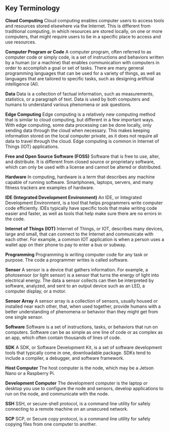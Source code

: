 ## **Key Terminology**

**Cloud Computing** 
Cloud computing enables computer users to access tools and resources stored elsewhere via the Internet. This is different from traditional computing, in which resources are stored locally, on one or more computers, that might require users to be in a specific place to access and use resources. 

**Computer Program or Code**
A computer program, often referred to as computer code or simply code, is a set of instructions and behaviors written by a human (or a machine) that enables communication with computers in order to accomplish a goal or set of tasks. There are many general programming languages that can be used for a variety of things, as well as languages that are tailored to specific tasks, such as designing artificial intelligence (AI).

**Data**
Data is a collection of factual information, such as measurements, statistics, or a paragraph of text. Data is used by both computers and humans to understand various phenomena or ask questions.

**Edge Computing**
Edge computing is a relatively new computing method that is similar to cloud computing, but different in a few important ways. With edge computing, some data processing can be done locally, only sending data through the cloud when necessary. This makes keeping information stored on the local computer private, as it does not require all data to travel through the cloud. Edge computing is common in Internet of Things (IOT) applications. 

**Free and Open Source Software (FOSS)**
Software that is free to use, alter, and distribute. It is different from closed source or proprietary software, which can only be used with a license and cannot be altered or distributed.

**Hardware**
In computing, hardware is a term that describes any machine capable of running software. Smartphones, laptops, servers, and many fitness trackers are examples of hardware.

**IDE (Integrated Development Environment)**
An IDE, or Integrated Development Environment, is a tool that helps programmers write computer code efficiently. IDEs typically have specific tools that make writing code easier and faster, as well as tools that help make sure there are no errors in the code. 

**Internet of Things (IOT)**
Internet of Things, or IOT, describes many devices, large and small, that can connect to the Internet and communicate with each other. For example, a common IOT application is when a person uses a wallet app on their phone to pay to enter a bus or subway.

**Programming**
Programming is writing computer code for any task or purpose. The code a programmer writes is called software.

**Sensor**
A sensor is a device that gathers information. For example, a photosensor (or light sensor) is a sensor that turns the energy of light into electrical energy. The data a sensor collects can then be interpreted by software, analyzed, and sent to an output device such as an LED, a computer display, or a motor.

**Sensor Array**
A sensor array is a collection of sensors, usually housed or installed near each other, that, when used together, provide humans with a better understanding of phenomena or behavior than they might get from one single sensor. 

**Software**
Software is a set of instructions, tasks, or behaviors that run on computers. Software can be as simple as one line of code or as complex as an app, which often contain thousands of lines of code.

**SDK**
A SDK, or Software Development Kit, is a set of software development tools that typically come in one, downloadable package. SDKs tend to include a compiler, a debugger, and software framework.

**Host Computer**
The host computer is the node, which may be a Jetson Nano or a Raspberry Pi. 

**Development Computer**
The development computer is the laptop or desktop you use to configure the node and sensors, develop applications to run on the node, and communicate with the node. 

**SSH**
SSH, or secure-shell protocol, is a command line utility for safely connecting to a remote machine on an unsecured network.

**SCP**
SCP, or Secure copy protocol, is a command line utility for safely copying files from one computer to another.
